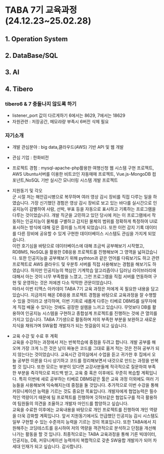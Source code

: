 # TABA 7기 교육과정 (24.12.23~25.02.28)
## 1. Operation System
## 2. DataBase/SQL
## 3. AI
## 4. Tibero
### tibero6 & 7 충돌나지 않도록 하기
- listener_port 값이 다르게하기 6에서는 8629, 7에서는 18629
- 자원관련 : 저장공간, 메모랴량 부족시 6버전 삭제 필요
### 자기소개
- 개발 관심분야 : big data,클라우드(AWS) 기반 API 및 웹 개발
- 관심 기업 : 한화비전
- 프로젝트 경험 : mysql-apache-php활용한 여행신청 웹 시스템 구현 프로젝트, AWS Ubuntu서버를 이용한 비트코인 자동매매 프로젝트, Vue.js-MongoDB 컴포넌트,NoSQL 기반 실시간 모니터링 시스템 개발 프로젝트

- 지원동기 및 각오<br>
군 시절 저는 해안감시병으로 복무하며 여러 영상 감시 장비를 직접 다루는 일을 하였습니다. 가장 신기했던 경험은 영상 감시 장비로 보고 있는 바다를 실시간으로 인공지능이 감별하여 사람, 선박, 부표 등을 자동으로 표시하고 기록하는 프로그램을 다루는 것이었습니다. 개발 직군을 고민하고 있던 당시에 저는 이 프로그램에서 작동하는 인공지능이 물체를 구별하고 감지된 물체의 범위를 정확하게 특정하여 UI로 표시하는 방식에 대해 깊은 흥미를 느끼게 되었습니다. 또한 이런 감지 기록 데이터를 다른 장비에 공유할 수 있게 구현한 데이터베이스 시스템도 관심을 가지게 되었습니다.<br>
이런 호기심을 바탕으로 데이터베이스에 대해 조금씩 공부해보기 시작했고, RDBMS, NoSQL을 활용한 DB응용 프로젝트를 진행해보며 그 영역을 넓혀갔습니다. 또한 인공지능을 공부해보기 위해 pythton과 같은 언어를 다뤄보기도 하고 관련 프로젝트로 AWS 클라우드 및 우분투 서버를 직접 사용해보는 경험을 해보기도 하였습니다. 하지만 인공지능의 핵심인 기계학습 알고리즘이나 딥러닝 라이브러리에 대해서 아는 것이 너무 부족함을 느꼈고, 그런 프로그램을 직접 서버를 연동하여 구현 및 운영하는 것은 저에겐 다소 막막한 관문이었습니다.<br>
따라서 이번 티맥스 아카데미 TABA 7기 교육 과정은 저에게 꼭 필요한 내용을 담고 있습니다. 지금까지 해온 DB응용 프로젝트 경험을 바탕으로 교육과정을 잘 수행할 수 있을 것이라고 생각하며, 이번 기회로 새롭게 다루는 티베로 DBMS를 실무자에게 직접 배울 수 있다는 것에도 굉장한 설렘을 느끼고 있습니다. 무엇보다 DB를 활용하여 인공지능 시스템을 구현하고 종합설계 프로젝트를 진행하는 것에 큰 열의를 가지고 있습니다. TABA 7기생으로 활동하며 저의 부족한 부분을 보완하고 새로운 지식을 채워가며 SW융합 개발자가 되는 첫걸음이 되고 싶습니다.<br>


- 교육 수강 및 수료 후 계획<br>
교육을 수강하는 과정에서 저는 반복학습에 중점을 두려고 합니다. 개발 공부를 해오며 가장 크게 느낀 것은 남이 짜놓은 코드를 그대로 옮겨 적는 것은 전혀 공부가 되지 않는다는 것이었습니다. 교육시간 강의실에서 수업을 듣고 귀가한 후 집에서 오늘 공부한 이론을 다시 상기하고 코드를 정리해보면서 내것으로 만드는 과정을 반복할 것 입니다. 또한 모르는 부분이 있다면 교강사분들께 적극적으로 질문하여 부족한 부분을 즉각적으로 피드백 받고, 교육 중 혹은 이후에도 꾸준히 복습할 계획입니다. 특히 이번에 새로 공부하는 티베로 DBMS같은 툴은 교육 과정 이외에도 여러 기능들을 사용해보며 익숙해지는데 중점을 둘 것입니다. 추가적으로 이번 수강을 통해 커뮤니케이션 능력을 기르는 것도 중요한 목표입니다. 개발자에게 협업능력은 필수적인 역량이기 때문에 팀 프로젝트를 진행하며 깃허브같은 협업도구를 적극 활용하여 팀원들의 의견을 조율하고 개발자 마인드를 함양하고 싶습니다.<br>
교육을 수료한 이후에는 교육내용을 바탕으로 개인 프로젝트를 진행하여 개인 역량을 더욱 강화할 계획입니다. 앞서 지원동기에서도 언급했던 인공지능 감시 시스템도 일부 구현할 수 있는 수준까지 능력을 기르는 것이 목표입니다. 또한 TABA에서 지원해주는 코딩테스트를 응시하여 저의 역량을 객관적으로 분석하고 단점을 개선해나가는 활동을 할 것 입니다. 최종적으로는 TABA 교육과정을 통해 기른 빅데이터, 인공지능, DB, 커뮤니케이션 능력까지 복합적으로 갖춘 SW융합 개발자가 되어 차세대 인재가 되고 싶습니다. 감사합니다.
